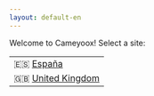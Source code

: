 ```yaml
---
layout: default-en
---
```


Welcome to Cameyoox! Select a site:

<table>
	<tr><td>🇪🇸 <a href="#" id="es">España</a></td></tr>
	<tr><td>🇬🇧 <a href="#" id="uk">United Kingdom</a></td></tr>
</table>

<script>
	$('#es').on( "click", function() {
		$.cookie('country', 'es');
		window.location.href = "es/index.html";
	});

	$('#uk').on( "click", function() {
		$.cookie('country', 'uk');
		window.location.href = "uk/index.html";
	});

	$(document).ready(function() {
		var country = $.cookie("country");
		if(country != null) {
			window.location = country + '/index.html'
		}
	});


</script>	